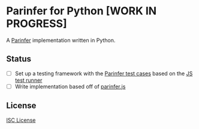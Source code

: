 # Parinfer for Python [WORK IN PROGRESS]

A [Parinfer] implementation written in Python.

## Status

* [ ] Set up a testing framework with the [Parinfer test cases] based on the [JS test runner]
* [ ] Write implementation based off of [parinfer.js]

## License

[ISC License]

[Parinfer]:http://shaunlebron.github.io/parinfer/
[Parinfer test cases]:https://github.com/shaunlebron/parinfer/tree/master/lib/test/cases
[JS test runner]:https://github.com/shaunlebron/parinfer/blob/master/lib/test/test.js
[parinfer.js]:https://github.com/shaunlebron/parinfer/blob/master/lib/parinfer.js
[ISC License]:LICENSE.md
